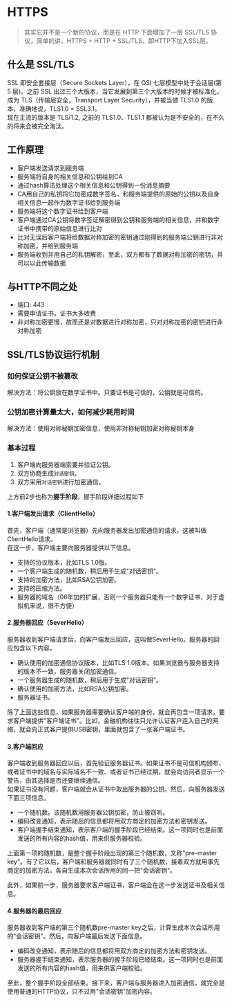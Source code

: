 # HTTPS
> 其实它并不是一个新的协议，而是在 HTTP 下面增加了一层 SSL/TLS 协议，简单的讲，HTTPS = HTTP + SSL/TLS，即HTTP下加入SSL层。
## 什么是 SSL/TLS
SSL 即安全套接层（Secure Sockets Layer），在 OSI 七层模型中处于会话层(第 5 层)。之前 SSL 出过三个大版本，当它发展到第三个大版本的时候才被标准化，成为 TLS（传输层安全，Transport Layer Security），并被当做 TLS1.0 的版本，准确地说，TLS1.0 = SSL3.1。  
现在主流的版本是 TLS/1.2, 之前的 TLS1.0、TLS1.1 都被认为是不安全的，在不久的将来会被完全淘汰。
## 工作原理
- 客户端发送请求到服务端
- 服务端将自身的相关信息和公钥给到CA
- 通过hash算法处理这个相关信息和公钥得到一份消息摘要
- CA用自己的私钥将它加密成数字签名，和服务端提供的原始的公钥以及自身相关信息一起作为数字证书给到服务端
- 服务端将这个数字证书给到客户端
- 客户端通过CA公钥将数字签证解密得到公钥和服务端的相关信息，并和数字证书中携带的原始信息进行比对
- 比对无误后客户端将给数据对称加密的密钥通过刚得到的服务端公钥进行非对称加密，并给到服务端
- 服务端收到并用自己的私钥解密，至此，双方都有了数据对称加密的密钥，并可以以此传输数据
## 与HTTP不同之处
- 端口: 443
- 需要申请证书，证书大多收费
- 非对称加密更慢，故而还是对数据进行对称加密，只对对称加密的密钥进行非对称加密
## SSL/TLS协议运行机制
### 如何保证公钥不被篡改
解决方法：将公钥放在数字证书中。只要证书是可信的，公钥就是可信的。
### 公钥加密计算量太大，如何减少耗用时间
解决方法：使用对称秘钥加密信息，使用非对称秘钥加密对称秘钥本身
### 基本过程
1. 客户端向服务器端索要并验证公钥。
2. 双方协商生成`对话密钥`。
3. 双方采用`对话密钥`进行加密通信。

上方前2步也称为**握手阶段**，握手阶段详细过程如下
#### 1.客户端发出请求（ClientHello）
首先，客户端（通常是浏览器）先向服务器发出加密通信的请求，这被叫做ClientHello请求。  
在这一步，客户端主要向服务器提供以下信息。
- 支持的协议版本，比如TLS 1.0版。
- 一个客户端生成的随机数，稍后用于生成"对话密钥"。
- 支持的加密方法，比如RSA公钥加密。
- 支持的压缩方法。
- 服务器的域名（06年加的扩展，否则一个服务器只能有一个数字证书，对于虚拟机来说，很不方便）

#### 2.服务器回应（SeverHello）
服务器收到客户端请求后，向客户端发出回应，这叫做SeverHello。服务器的回应包含以下内容。
- 确认使用的加密通信协议版本，比如TLS 1.0版本。如果浏览器与服务器支持的版本不一致，服务器关闭加密通信。
- 一个服务器生成的随机数，稍后用于生成"对话密钥"。
- 确认使用的加密方法，比如RSA公钥加密。
- 服务器证书。

除了上面这些信息，如果服务器需要确认客户端的身份，就会再包含一项请求，要求客户端提供"客户端证书"。比如，金融机构往往只允许认证客户连入自己的网络，就会向正式客户提供USB密钥，里面就包含了一张客户端证书。
#### 3.客户端回应
客户端收到服务器回应以后，首先验证服务器证书。如果证书不是可信机构颁布、或者证书中的域名与实际域名不一致、或者证书已经过期，就会向访问者显示一个警告，由其选择是否还要继续通信。  
如果证书没有问题，客户端就会从证书中取出服务器的公钥。然后，向服务器发送下面三项信息。
- 一个随机数。该随机数用服务器公钥加密，防止被窃听。
- 编码改变通知，表示随后的信息都将用双方商定的加密方法和密钥发送。
- 客户端握手结束通知，表示客户端的握手阶段已经结束。这一项同时也是前面发送的所有内容的hash值，用来供服务器校验。

上面第一项的随机数，是整个握手阶段出现的第三个随机数，又称"pre-master key"。有了它以后，客户端和服务器就同时有了三个随机数，接着双方就用事先商定的加密方法，各自生成本次会话所用的同一把"会话密钥"。

此外，如果前一步，服务器要求客户端证书，客户端会在这一步发送证书及相关信息。
#### 4.服务器的最后回应
服务器收到客户端的第三个随机数pre-master key之后，计算生成本次会话所用的"会话密钥"。然后，向客户端最后发送下面信息。
- 编码改变通知，表示随后的信息都将用双方商定的加密方法和密钥发送。
- 服务器握手结束通知，表示服务器的握手阶段已经结束。这一项同时也是前面发送的所有内容的hash值，用来供客户端校验。

至此，整个握手阶段全部结束。接下来，客户端与服务器进入加密通信，就完全是使用普通的HTTP协议，只不过用"会话密钥"加密内容。
